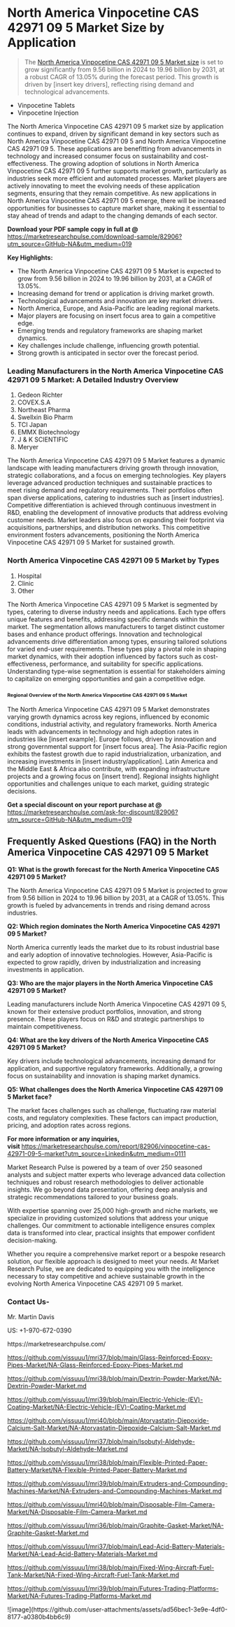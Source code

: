 <h1>North America Vinpocetine CAS 42971 09 5 Market&nbsp;Size by Application</h1><blockquote><p>The <a href="https://marketresearchpulse.com/download-sample/82906?utm_source=GitHub-NA&amp;utm_medium=019">North America Vinpocetine CAS 42971 09 5 Market size</a> is set to grow significantly from 9.56 billion in 2024 to 19.96 billion by 2031, at a robust CAGR of 13.05% during the forecast period. This growth is driven by [insert key drivers], reflecting rising demand and technological advancements.</p></blockquote><ul><li>Vinpocetine Tablets<li> Vinpocetine Injection</li></ul><p>The North America Vinpocetine CAS 42971 09 5 market size by application continues to expand, driven by significant demand in key sectors such as North America Vinpocetine CAS 42971 09 5 and North America Vinpocetine CAS 42971 09 5. These applications are benefitting from advancements in technology and increased consumer focus on sustainability and cost-effectiveness. The growing adoption of solutions in North America Vinpocetine CAS 42971 09 5 further supports market growth, particularly as industries seek more efficient and automated processes. Market players are actively innovating to meet the evolving needs of these application segments, ensuring that they remain competitive. As new applications in North America Vinpocetine CAS 42971 09 5 emerge, there will be increased opportunities for businesses to capture market share, making it essential to stay ahead of trends and adapt to the changing demands of each sector.</p><p><strong>Download your PDF sample copy in full at @ </strong><a href="https://marketresearchpulse.com/download-sample/82906?utm_source=GitHub-NA&amp;utm_medium=019">https://marketresearchpulse.com/download-sample/82906?utm_source=GitHub-NA&amp;utm_medium=019</a></p><p><strong>Key Highlights: </strong></p><ul><li>The North America Vinpocetine CAS 42971 09 5 Market is expected to grow from 9.56 billion in 2024 to 19.96 billion by 2031, at a CAGR of 13.05%.</li><li>Increasing demand for trend or application is driving market growth.</li><li>Technological advancements and innovation are key market drivers.</li><li>North America, Europe, and Asia-Pacific are leading regional markets.</li><li>Major players are focusing on insert focus area to gain a competitive edge.</li><li>Emerging trends and regulatory frameworks are shaping market dynamics.</li><li>Key challenges include challenge, influencing growth potential.</li><li>Strong growth is anticipated in sector over the forecast period.</li></ul><h3>Leading Manufacturers in the North America Vinpocetine CAS 42971 09 5 Market: A Detailed Industry Overview</h3><ol><li>Gedeon Richter</li><li>COVEX.S.A</li><li>Northeast Pharma</li><li>Swellxin Bio Pharm</li><li>TCI Japan</li><li>EMMX Biotechnology</li><li>J & K SCIENTIFIC</li><li>Meryer</li></ol><div class="flex max-w-full flex-col flex-grow"><div class="min-h-8 text-message flex w-full flex-col items-end gap-2 whitespace-normal break-words [.text-message+&amp;]:mt-5" dir="auto" data-message-author-role="assistant" data-message-id="fd8432e4-4910-450d-b182-61b7bfb0a01f" data-message-model-slug="gpt-4o"><div class="flex w-full flex-col gap-1 empty:hidden first:pt-[3px]"><div class="markdown prose w-full break-words dark:prose-invert light"><p>The North America Vinpocetine CAS 42971 09 5 Market features a dynamic landscape with leading manufacturers driving growth through innovation, strategic collaborations, and a focus on emerging technologies. Key players leverage advanced production techniques and sustainable practices to meet rising demand and regulatory requirements. Their portfolios often span diverse applications, catering to industries such as [insert industries]. Competitive differentiation is achieved through continuous investment in R&amp;D, enabling the development of innovative products that address evolving customer needs. Market leaders also focus on expanding their footprint via acquisitions, partnerships, and distribution networks. This competitive environment fosters advancements, positioning the North America Vinpocetine CAS 42971 09 5 Market for sustained growth.</p></div></div></div></div><h3>North America Vinpocetine CAS 42971 09 5 Market by Types</h3><ol><li>Hospital<li> Clinic<li> Other</li></ol><div class="flex max-w-full flex-col flex-grow"><div class="min-h-8 text-message flex w-full flex-col items-end gap-2 whitespace-normal break-words [.text-message+&amp;]:mt-5" dir="auto" data-message-author-role="assistant" data-message-id="084470be-0bb7-4664-bddf-5156b4f41249" data-message-model-slug="gpt-4o-mini"><div class="flex w-full flex-col gap-1 empty:hidden first:pt-[3px]"><div class="markdown prose w-full break-words dark:prose-invert light"><p>The North America Vinpocetine CAS 42971 09 5 Market is segmented by types, catering to diverse industry needs and applications. Each type offers unique features and benefits, addressing specific demands within the market. The segmentation allows manufacturers to target distinct customer bases and enhance product offerings. Innovation and technological advancements drive differentiation among types, ensuring tailored solutions for varied end-user requirements. These types play a pivotal role in shaping market dynamics, with their adoption influenced by factors such as cost-effectiveness, performance, and suitability for specific applications. Understanding type-wise segmentation is essential for stakeholders aiming to capitalize on emerging opportunities and gain a competitive edge.</p></div></div></div></div><h3><span style="font-size: 11px;">Regional Overview of the North America Vinpocetine CAS 42971 09 5 Market</span></h3><div class="flex max-w-full flex-col flex-grow"><div class="min-h-8 text-message flex w-full flex-col items-end gap-2 whitespace-normal break-words [.text-message+&amp;]:mt-5" dir="auto" data-message-author-role="assistant" data-message-id="e9038762-ce64-4e30-91c9-9bd413514231" data-message-model-slug="gpt-4o-mini"><div class="flex w-full flex-col gap-1 empty:hidden first:pt-[3px]"><div class="markdown prose w-full break-words dark:prose-invert light"><p>The North America Vinpocetine CAS 42971 09 5 Market demonstrates varying growth dynamics across key regions, influenced by economic conditions, industrial activity, and regulatory frameworks. North America leads with advancements in technology and high adoption rates in industries like [insert example]. Europe follows, driven by innovation and strong governmental support for [insert focus area]. The Asia-Pacific region exhibits the fastest growth due to rapid industrialization, urbanization, and increasing investments in [insert industry/application]. Latin America and the Middle East &amp; Africa also contribute, with expanding infrastructure projects and a growing focus on [insert trend]. Regional insights highlight opportunities and challenges unique to each market, guiding strategic decisions.</p></div></div></div></div><p><strong>Get a special discount on your report purchase at @ </strong><a href="https://marketresearchpulse.com/ask-for-discount/82906?utm_source=GitHub-NA&amp;utm_medium=019">https://marketresearchpulse.com/ask-for-discount/82906?utm_source=GitHub-NA&amp;utm_medium=019</a></p><h2>Frequently Asked Questions (FAQ) in the North America Vinpocetine CAS 42971 09 5 Market</h2><p><strong>Q1: What is the growth forecast for the North America Vinpocetine CAS 42971 09 5 Market?</strong></p><p>The North America Vinpocetine CAS 42971 09 5 Market is projected to grow from 9.56 billion in 2024 to 19.96 billion by 2031, at a CAGR of 13.05%. This growth is fueled by advancements in trends and rising demand across industries.</p><p><strong>Q2: Which region dominates the North America Vinpocetine CAS 42971 09 5 Market?</strong></p><p>North America currently leads the market due to its robust industrial base and early adoption of innovative technologies. However, Asia-Pacific is expected to grow rapidly, driven by industrialization and increasing investments in application.</p><p><strong>Q3: Who are the major players in the North America Vinpocetine CAS 42971 09 5 Market?</strong></p><p>Leading manufacturers include North America Vinpocetine CAS 42971 09 5, known for their extensive product portfolios, innovation, and strong presence. These players focus on R&amp;D and strategic partnerships to maintain competitiveness.</p><p><strong>Q4: What are the key drivers of the North America Vinpocetine CAS 42971 09 5 Market?</strong></p><p>Key drivers include technological advancements, increasing demand for application, and supportive regulatory frameworks. Additionally, a growing focus on sustainability and innovation is shaping market dynamics.</p><p><strong>Q5: What challenges does the North America Vinpocetine CAS 42971 09 5 Market face?</strong></p><p>The market faces challenges such as challenge, fluctuating raw material costs, and regulatory complexities. These factors can impact production, pricing, and adoption rates across regions.</p><p><strong>For more information or any inquiries, visit&nbsp;</strong><a href="https://marketresearchpulse.com/report/82906/vinpocetine-cas-42971-09-5-market?utm_source=Linkedin&utm_medium=0111">https://marketresearchpulse.com/report/82906/vinpocetine-cas-42971-09-5-market?utm_source=Linkedin&utm_medium=0111</a></p><p>Market Research Pulse is powered by a team of over 250 seasoned analysts and subject matter experts who leverage advanced data collection techniques and robust research methodologies to deliver actionable insights. We go beyond data presentation, offering deep analysis and strategic recommendations tailored to your business goals.</p><p>With expertise spanning over 25,000 high-growth and niche markets, we specialize in providing customized solutions that address your unique challenges. Our commitment to actionable intelligence ensures complex data is transformed into clear, practical insights that empower confident decision-making.</p><p>Whether you require a comprehensive market report or a bespoke research solution, our flexible approach is designed to meet your needs. At Market Research Pulse, we are dedicated to equipping you with the intelligence necessary to stay competitive and achieve sustainable growth in the evolving North America Vinpocetine CAS 42971 09 5 market.</p><h3><strong>Contact Us-</strong></h3><p>Mr. Martin Davis</p><p>US: +1-970-672-0390</p><p>https://marketresearchpulse.com/</p><p><a href="https://github.com/vissuuu1/mri37/blob/main/Glass-Reinforced-Epoxy-Pipes-Market/NA-Glass-Reinforced-Epoxy-Pipes-Market.md">https://github.com/vissuuu1/mri37/blob/main/Glass-Reinforced-Epoxy-Pipes-Market/NA-Glass-Reinforced-Epoxy-Pipes-Market.md</a></p><p><a href="https://github.com/vissuuu1/mri38/blob/main/Dextrin-Powder-Market/NA-Dextrin-Powder-Market.md">https://github.com/vissuuu1/mri38/blob/main/Dextrin-Powder-Market/NA-Dextrin-Powder-Market.md</a></p><p><a href="https://github.com/vissuuu1/mri39/blob/main/Electric-Vehicle-(EV)-Coating-Market/NA-Electric-Vehicle-(EV)-Coating-Market.md">https://github.com/vissuuu1/mri39/blob/main/Electric-Vehicle-(EV)-Coating-Market/NA-Electric-Vehicle-(EV)-Coating-Market.md</a></p><p><a href="https://github.com/vissuuu1/mri40/blob/main/Atorvastatin-Diepoxide-Calcium-Salt-Market/NA-Atorvastatin-Diepoxide-Calcium-Salt-Market.md">https://github.com/vissuuu1/mri40/blob/main/Atorvastatin-Diepoxide-Calcium-Salt-Market/NA-Atorvastatin-Diepoxide-Calcium-Salt-Market.md</a></p><p><a href="https://github.com/vissuuu1/mri37/blob/main/Isobutyl-Aldehyde-Market/NA-Isobutyl-Aldehyde-Market.md">https://github.com/vissuuu1/mri37/blob/main/Isobutyl-Aldehyde-Market/NA-Isobutyl-Aldehyde-Market.md</a></p><p><a href="https://github.com/vissuuu1/mri38/blob/main/Flexible-Printed-Paper-Battery-Market/NA-Flexible-Printed-Paper-Battery-Market.md">https://github.com/vissuuu1/mri38/blob/main/Flexible-Printed-Paper-Battery-Market/NA-Flexible-Printed-Paper-Battery-Market.md</a></p><p><a href="https://github.com/vissuuu1/mri39/blob/main/Extruders-and-Compounding-Machines-Market/NA-Extruders-and-Compounding-Machines-Market.md">https://github.com/vissuuu1/mri39/blob/main/Extruders-and-Compounding-Machines-Market/NA-Extruders-and-Compounding-Machines-Market.md</a></p><p><a href="https://github.com/vissuuu1/mri40/blob/main/Disposable-Film-Camera-Market/NA-Disposable-Film-Camera-Market.md">https://github.com/vissuuu1/mri40/blob/main/Disposable-Film-Camera-Market/NA-Disposable-Film-Camera-Market.md</a></p><p><a href="https://github.com/vissuuu1/mri36/blob/main/Graphite-Gasket-Market/NA-Graphite-Gasket-Market.md">https://github.com/vissuuu1/mri36/blob/main/Graphite-Gasket-Market/NA-Graphite-Gasket-Market.md</a></p><p><a href="https://github.com/vissuuu1/mri37/blob/main/Lead-Acid-Battery-Materials-Market/NA-Lead-Acid-Battery-Materials-Market.md">https://github.com/vissuuu1/mri37/blob/main/Lead-Acid-Battery-Materials-Market/NA-Lead-Acid-Battery-Materials-Market.md</a></p><p><a href="https://github.com/vissuuu1/mri38/blob/main/Fixed-Wing-Aircraft-Fuel-Tank-Market/NA-Fixed-Wing-Aircraft-Fuel-Tank-Market.md">https://github.com/vissuuu1/mri38/blob/main/Fixed-Wing-Aircraft-Fuel-Tank-Market/NA-Fixed-Wing-Aircraft-Fuel-Tank-Market.md</a></p><p><a href="https://github.com/vissuuu1/mri39/blob/main/Futures-Trading-Platforms-Market/NA-Futures-Trading-Platforms-Market.md">https://github.com/vissuuu1/mri39/blob/main/Futures-Trading-Platforms-Market/NA-Futures-Trading-Platforms-Market.md</a></p>
![image](https://github.com/user-attachments/assets/ad56bec1-3e9e-4df0-8177-a0380b4bb6c9)
